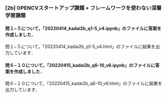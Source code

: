 ### [2b] OPENCVスタートアップ課題 + フレームワークを使わない深層学習課題
#### 問１−５について，「20220414_kadai2b_q1-5_v4.ipynb」のファイルに答案を作成しました．
 問１−５について，「20220414_kadai2b_q1-5_v4.html」のファイルに結果を出力しています．

#### 問６−１０について，「20220415_kadai2b_q6-10_v6.ipynb」のファイルに答案を作成しました．
 問６−１０について，「20220415_kadai2b_q6-10_v6.html」のファイルに結果を出力しています．


